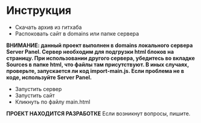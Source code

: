 # Инструкция

- Скачать архив из гитхаба
- Распоковать сайт в domains или папке сервера

**ВНИМАНИЕ: данный проект выполнен в domains локального сервера Server Panel. Сервер необходим для подгрузки html блоков на страницу. При использовании другого сервера, убедитесь во вкладке Sources в папке html, что файлы там присутствуют. В иных случаях, проверьте, запускается ли код import-main.js. Если проблема не в коде, используйте Server Panel.**
- Запустить сервер
- Запустить сайт
- Кликнуть по файлу main.html



**ПРОЕКТ НАХОДИТСЯ РАЗРАБОТКЕ**
Если возникнут вопросы, пишите.
